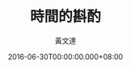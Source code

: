 ---
issue: 179
title: 時間的斟酌
author: 黃文達
date: 2016-06-30T00:00:00.000+08:00
topic: 抒懷
difficulty: 1
wikidata: Q98095550
wikidata_link: https://www.wikidata.org/wiki/Q98095550
---